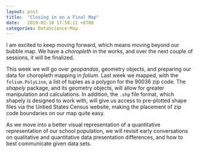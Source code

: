 ```yaml
---
layout: post
title:  "Closing in on a Final Map"
date:   2019-02-18 17:58:11 +0700
categories: DataScience-Map
---
```

I am excited to keep moving forward, which means moving beyond our bubble map.  We have a *choropleth* in the works, and over the next couple of sessions, it will be finalized. 

This week we will go over *geopandas*, geometry objects, and preparing our data for choropleth mapping in *folium*.  Last week we mapped, with the `folium.PolyLine`, a list of tuples as a polygon for the 90036 zip code.  The *shapely* package, and its geometry objects, will allow for greater manipulation and calculations.  In addition, the `.shp` file format, which shapely is designed to work with, will give us access to pre-plotted shape files via the Untied States Census website, making the placement of zip code boundaries on our map quite easy.  

As we move into a better visual representation of a quantitative representation of our school population,  we will revisit early conversations on qualitative and quantitative data presentation differences, and how to best communicate given data sets.